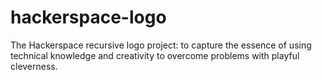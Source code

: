 # hackerspace-logo
The Hackerspace recursive logo project: to capture the essence of using technical knowledge and creativity to overcome problems with playful cleverness.
